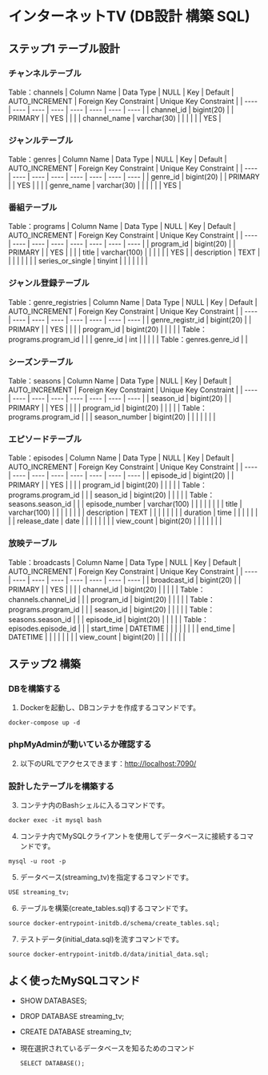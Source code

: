 # インターネットTV (DB設計 構築 SQL)

## ステップ1 テーブル設計

### チャンネルテーブル

  Table：channels <!-- チャンネルテーブル  -->
  | Column Name | Data Type | NULL | Key | Default | AUTO_INCREMENT | Foreign Key Constraint | Unique Key Constraint |
  | ---- | ---- | ---- | ---- | ---- | ---- | ---- | ---- |
  | channel_id | bigint(20) | | PRIMARY | | YES | | |
  | channel_name | varchar(30) | | | | | | YES |

### ジャンルテーブル

  Table：genres <!-- ジャンルテーブル  -->
  | Column Name | Data Type | NULL | Key | Default | AUTO_INCREMENT | Foreign Key Constraint | Unique Key Constraint |
  | ---- | ---- | ---- | ---- | ---- | ---- | ---- | ---- |
  | genre_id | bigint(20) | | PRIMARY | | YES | | |
  | genre_name | varchar(30) | | | | | | YES |

### 番組テーブル

  Table：programs <!-- 番組テーブル  -->
  | Column Name | Data Type | NULL | Key | Default | AUTO_INCREMENT | Foreign Key Constraint | Unique Key Constraint |
  | ---- | ---- | ---- | ---- | ---- | ---- | ---- | ---- |
  | program_id | bigint(20) | | PRIMARY | | YES | | |
  | title | varchar(100) | | | | | | YES |
  | description | TEXT | | | | | | |
  | series_or_single | tinyint | | | | | | |

### ジャンル登録テーブル

  Table：genre_registries <!-- ジャンル登録テーブル  -->
  | Column Name | Data Type | NULL | Key | Default | AUTO_INCREMENT | Foreign Key Constraint | Unique Key Constraint |
  | ---- | ---- | ---- | ---- | ---- | ---- | ---- | ---- |
  | genre_registr_id | bigint(20) | | PRIMARY | | YES | | |
  | program_id | bigint(20) | | | | | Table：programs.program_id | |
  | genre_id | int | | | | | Table：genres.genre_id | |

### シーズンテーブル

  Table：seasons <!-- シーズンテーブル  -->
  | Column Name | Data Type | NULL | Key | Default | AUTO_INCREMENT | Foreign Key Constraint | Unique Key Constraint |
  | ---- | ---- | ---- | ---- | ---- | ---- | ---- | ---- |
  | season_id | bigint(20) | | PRIMARY | | YES | | |
  | program_id | bigint(20) | | | | | Table：programs.program_id | |
  | season_number | bigint(20) | | | | |  | |

### エピソードテーブル

  Table：episodes <!-- エピソードテーブル  -->
  | Column Name | Data Type | NULL | Key | Default | AUTO_INCREMENT | Foreign Key Constraint | Unique Key Constraint |
  | ---- | ---- | ---- | ---- | ---- | ---- | ---- | ---- |
  | episode_id | bigint(20) | | PRIMARY | | YES | | |
  | program_id | bigint(20) | | | | | Table：programs.program_id | |
  | season_id | bigint(20) | | | | | Table：seasons.season_id | |
  | episode_number | varchar(100) | | | | |  | |
  | title | varchar(100) | | | | |  | |
  | description | TEXT | | | | |  | |
  | duration | time | | | | |  | |
  | release_date | date | | | | |  | |
  | view_count | bigint(20) | | | | |  | |

### 放映テーブル

  Table：broadcasts <!-- 放映テーブル  -->
  | Column Name | Data Type | NULL | Key | Default | AUTO_INCREMENT | Foreign Key Constraint | Unique Key Constraint |
  | ---- | ---- | ---- | ---- | ---- | ---- | ---- | ---- |
  | broadcast_id | bigint(20) | | PRIMARY | | YES | | |
  | channel_id | bigint(20) | | | | | Table：channels.channel_id | |
  | program_id | bigint(20) | | | | | Table：programs.program_id | |
  | season_id | bigint(20) | | | | | Table：seasons.season_id | |
  | episode_id | bigint(20) | | | | | Table：episodes.episode_id | |
  | start_time | DATETIME | | | | |  | |
  | end_time | DATETIME | | | | |  | |
  | view_count | bigint(20) | | | | |  | |

## ステップ2 構築

### DBを構築する

  1. Dockerを起動し、DBコンテナを作成するコマンドです。
  ```shell
  docker-compose up -d
  ```

### phpMyAdminが動いているか確認する
  2. 以下のURLでアクセスできます：[http://localhost:7090/](http://localhost:7090/)

### 設計したテーブルを構築する
  3. コンテナ内のBashシェルに入るコマンドです。
  ```shell
  docker exec -it mysql bash
  ```

  4. コンテナ内でMySQLクライアントを使用してデータベースに接続するコマンドです。
  ```shell
  mysql -u root -p
  ```

  5. データベース(streaming_tv)を指定するコマンドです。
  ```shell
  USE streaming_tv;
  ```

  6. テーブルを構築(create_tables.sql)するコマンドです。
  ```shell
  source docker-entrypoint-initdb.d/schema/create_tables.sql;
  ```

  7. テストデータ(initial_data.sql)を流すコマンドです。
  ```shell
  source docker-entrypoint-initdb.d/data/initial_data.sql;
  ```

## よく使ったMySQLコマンド

- SHOW DATABASES;
- DROP DATABASE streaming_tv;
- CREATE DATABASE streaming_tv;

- 現在選択されているデータベースを知るためのコマンド
  ```shell
  SELECT DATABASE();
  ```
